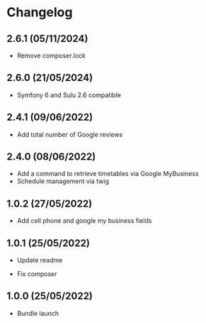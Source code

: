 # Changelog

## 2.6.1 (05/11/2024)

- Remove composer.lock

## 2.6.0 (21/05/2024)

+ Symfony 6 and Sulu 2.6 compatible

## 2.4.1 (09/06/2022)

+ Add total number of Google reviews

## 2.4.0 (08/06/2022)

+ Add a command to retrieve timetables via Google MyBusiness
+ Schedule management via twig

## 1.0.2 (27/05/2022)

+ Add cell phone and google my business fields

## 1.0.1 (25/05/2022)

+ Update readme
- Fix composer

## 1.0.0 (25/05/2022)

+ Bundle launch